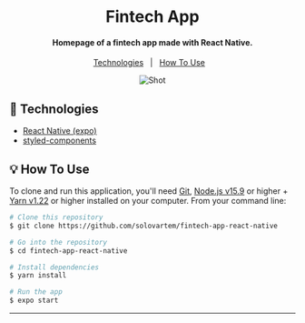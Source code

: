 <h1 align="center">
    Fintech App
</h1>

<h4 align="center">
  Homepage of a fintech app made with React Native.
</h4>
<p align="center">
  <a href="#rocket-technologies">Technologies</a>&nbsp;&nbsp;&nbsp;|&nbsp;&nbsp;
  <a href="#bulb-how-to-use">How To Use</a>&nbsp;&nbsp;&nbsp;
</p>


<p align="center">
  <img alt="Shot" src="https://i.imgur.com/KhL9HoB_d.png?maxwidth=760&fidelity=grand">
</p>

## :rocket: Technologies

-  [React Native (expo)](https://expo.io)
-  [styled-components](https://www.styled-components.com/)

## :bulb: How To Use

To clone and run this application, you'll need [Git](https://git-scm.com), [Node.js v15.9][nodejs] or higher + [Yarn v1.22][yarn] or higher installed on your computer. From your command line:

```bash
# Clone this repository
$ git clone https://github.com/solovartem/fintech-app-react-native

# Go into the repository
$ cd fintech-app-react-native

# Install dependencies
$ yarn install

# Run the app
$ expo start
```
---

[nodejs]: https://nodejs.org/
[yarn]: https://yarnpkg.com/
